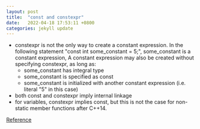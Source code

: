 ```yaml
---
layout: post
title:  "const and constexpr"
date:   2022-04-18 17:53:11 +0800
categories: jekyll update
---
```

* constexpr is not the only way to create a constant expression. In the following statement "const int some_constant = 5;", some_constant is a constant expression, A constant expression may also be created without specifying constexpr, as long as:
    * some_constant has integral type
    * some_constant is specified as const
    * some_constant is initialized with another constant expression (i.e. literal "5" in this case)
* both const and constexpr imply internal linkage
* for variables, constexpr implies const, but this is not the case for non-static member functions after C++14.  
  
[Reference](https://stackoverflow.com/questions/14116003/whats-the-difference-between-constexpr-and-const "Stackoverflow")